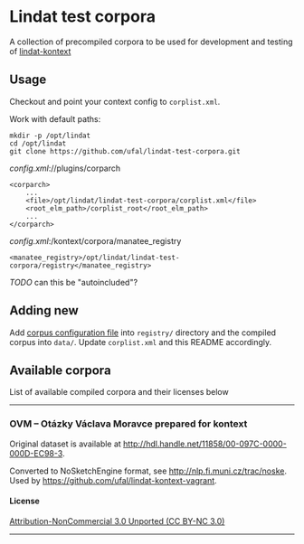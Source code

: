 # Lindat test corpora

A collection of precompiled corpora to be used for development and testing of [lindat-kontext](https://github.com/ufal/lindat-kontext)

## Usage

Checkout and point your context config to `corplist.xml`.

Work with default paths:
```
mkdir -p /opt/lindat
cd /opt/lindat
git clone https://github.com/ufal/lindat-test-corpora.git
```

*config.xml*://plugins/corparch
```
<corparch>
    ...
    <file>/opt/lindat/lindat-test-corpora/corplist.xml</file>
    <root_elm_path>/corplist_root</root_elm_path>
    ...
</corparch>
```

*config.xml*:/kontext/corpora/manatee_registry
```
<manatee_registry>/opt/lindat/lindat-test-corpora/registry</manatee_registry>
```
*TODO* can this be "autoincluded"?

## Adding new

Add [corpus configuration file](https://www.sketchengine.co.uk/documentation/the-corpus-configuration-file/) into `registry/` directory and the compiled corpus into `data/`. Update `corplist.xml` and this README accordingly. 

## Available corpora

List of available compiled corpora and their licenses below

----

### OVM – Otázky Václava Moravce prepared for kontext

Original dataset is available at http://hdl.handle.net/11858/00-097C-0000-000D-EC98-3. 

Converted to NoSketchEngine format, see http://nlp.fi.muni.cz/trac/noske. 
Used by https://github.com/ufal/lindat-kontext-vagrant.

#### License

[Attribution-NonCommercial 3.0 Unported (CC BY-NC 3.0)](http://creativecommons.org/licenses/by-nc/3.0/)

----
